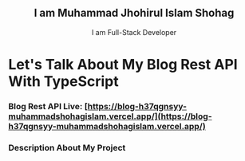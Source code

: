 <h2 align="center">I am Muhammad Jhohirul Islam Shohag</h2>
<p align="center">I am Full-Stack Developer</p>

# Let's Talk About My Blog Rest API With TypeScript

### Blog Rest API Live: [https://blog-h37qgnsyy-muhammadshohagislam.vercel.app/](https://blog-h37qgnsyy-muhammadshohagislam.vercel.app/)


### Description About My Project


